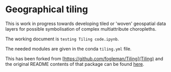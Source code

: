 # Geographical tiling
This is work in progress towards developing tiled or 'woven' geospatial data layers for possible symbolisation of complex multiattribute choropleths.

The working document is `testing Tiling code.ipynb`.

The needed modules are given in the conda `tiling.yml` file.

This has been forked from [https://github.com/fogleman/Tiling](Tiling) and the original README contents of that package can be found [here](Tiling-README.md).
